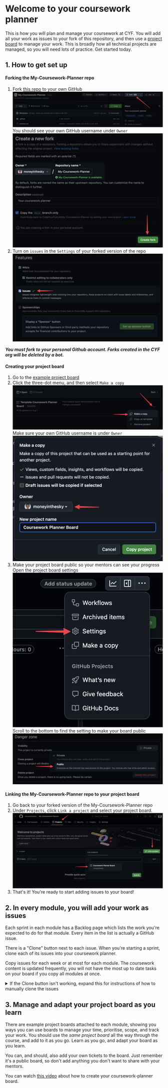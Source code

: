 # Welcome to your coursework planner

This is how you will plan and manage your coursework at CYF. You will add all your work as issues to your fork of this repository, and then use a [project board](https://github.com/CodeYourFuture/My-Coursework-Planner/projects?query=is%3Aopen) to manage your work. This is broadly how all technical projects are managed, so you will need lots of practice. Get started today.

## 1. How to get set up

#### Forking the My-Coursework-Planner repo

1. Fork [this repo](https://github.com/CodeYourFuture/My-Coursework-Planner/) to your own GitHub
![image](images/fork-planner.png)
You should see your own GitHub username under `Owner`
![image](images/create-planner-fork.png)
2. Turn on `issues` in the `Settings` of your forked version of the repo
![image](images/fork-settings-issues.png)

***You must fork to your personal Github account. Forks created in the CYF org will be deleted by a bot.***

#### Creating your project board

1. Go to the [example project board](https://github.com/CodeYourFuture/Coursework-Planner/projects?query=is%3Aopen)
2. Click the three-dot menu, and then select `Make a copy`
![image](images/project-board-copy.png)
Make sure your own GitHub username is under `Owner`
![image](images/project-board-copy-form.png)
3. Make your project board public so your mentors can see your progress
Open the project board settings
![image](images/project-board-settings.png)
Scroll to the bottom to find the setting to make your board public
![image](images/project-board-public.png)

#### Linking the My-Coursework-Planner repo to your project board
1. Go back to your forked version of the My-Coursework-Planner repo
2. Under `Projects`, click `Link a project` and select your project board.
![image](images/link-project-board.png)
3. That's it! You're ready to start adding issues to your board!

## 2. In every module, you will add your work as issues

Each sprint in each module has a Backlog page which lists the work you're expected to do for that module. Every item in the list is actually a GitHub issue.

There is a "Clone" button next to each issue. When you're starting a sprint, clone each of its issues into your coursework planner.

Copy issues for each week or at most for each module. The coursework content is updated frequently, you will not have the most up to date tasks on your board if you copy all modules at once.

<details>
<summary>If the Clone button isn't working, expand this for instructions of how to manually clone the issues</summary>

Each module has a module repo. The coursework for each module is added as issues to that repository. All the module repos are listed in the [Table of Contents](https://github.com/CodeYourFuture/Table-of-Contents).

1. Go to the module repo
2. Click on the `Issues` tab
3. Copy each issue from the module repo to your own coursework repo.

We have also used the [Kamino Clone Button](https://chrome.google.com/webstore/detail/kamino/ffdebockfdjileaojbbccofhgncmioaf?hl=en) Chrome extension to make this easier, so you could try that.
</details>

## 3. Manage and adapt your project board as you learn

There are example project boards attached to each module, showing you ways you can use boards to manage your time, prioritise, scope, and track your work. You should use the _same project board_ all the way through the course, and add to it as you go. Learn as you go, and adapt your board as you learn.

You can, and should, also add your own tickets to the board. Just remember it's a public board, so don't add anything you don't want to share with your mentors.

You can watch [this video](https://www.loom.com/share/825be2e98a5046339500449dbf86ff01) about how to create your coursework-planner board.
